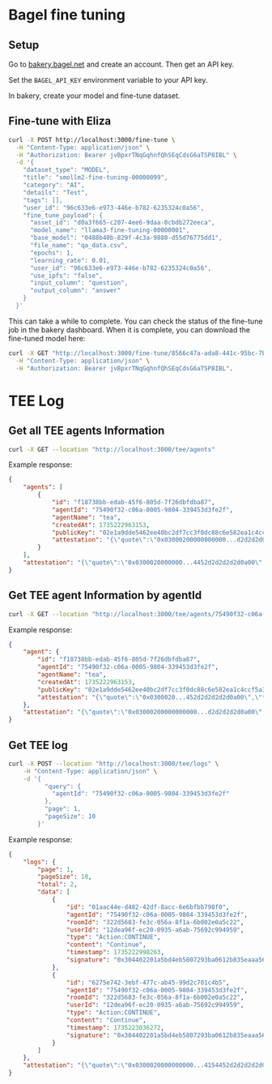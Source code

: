 # Bagel fine tuning

## Setup

Go to [bakery.bagel.net](https://bakery.bagel.net) and create an account. Then get an API key.

Set the `BAGEL_API_KEY` environment variable to your API key.

In bakery, create your model and fine-tune dataset.

## Fine-tune with Eliza

```bash
curl -X POST http://localhost:3000/fine-tune \
  -H "Content-Type: application/json" \
  -H "Authorization: Bearer jvBpxrTNqGqhnfQhSEqCdsG6aTSP8IBL" \
  -d '{
    "dataset_type": "MODEL",
    "title": "smollm2-fine-tuning-00000099",
    "category": "AI",
    "details": "Test",
    "tags": [],
    "user_id": "96c633e6-e973-446e-b782-6235324c0a56",
    "fine_tune_payload": {
      "asset_id": "d0a3f665-c207-4ee6-9daa-0cbdb272eeca",
      "model_name": "llama3-fine-tuning-00000001",
      "base_model": "0488b40b-829f-4c3a-9880-d55d76775dd1",
      "file_name": "qa_data.csv",
      "epochs": 1,
      "learning_rate": 0.01,
      "user_id": "96c633e6-e973-446e-b782-6235324c0a56",
      "use_ipfs": "false",
      "input_column": "question",
      "output_column": "answer"
    }
  }'
```

This can take a while to complete. You can check the status of the fine-tune job in the bakery dashboard. When it is complete, you can download the fine-tuned model here:

```bash
curl -X GET "http://localhost:3000/fine-tune/8566c47a-ada8-441c-95bc-7bb07656c4c1" \
  -H "Content-Type: application/json" \
  -H "Authorization: Bearer jvBpxrTNqGqhnfQhSEqCdsG6aTSP8IBL".
```

# TEE Log

## Get all TEE agents Information

```bash
curl -X GET --location "http://localhost:3000/tee/agents"
```

Example response:

```json
{
    "agents": [
        {
            "id": "f18738bb-edab-45f6-805d-7f26dbfdba87",
            "agentId": "75490f32-c06a-0005-9804-339453d3fe2f",
            "agentName": "tea",
            "createdAt": 1735222963153,
            "publicKey": "02e1a9dde5462ee40bc2df7cc3f0dc88c6e582ea1c4ccf5a30e9dd7fbed736b0fe",
            "attestation": "{\"quote\":\"0x03000200000000000...d2d2d2d0a00\",\"timestamp\":1735222963152}"
        }
    ],
    "attestation": "{\"quote\":\"0x0300020000000...4452d2d2d2d2d0a00\",\"timestamp\":1735223101255}"
}
```

## Get TEE agent Information by agentId

```bash
curl -X GET --location "http://localhost:3000/tee/agents/75490f32-c06a-0005-9804-339453d3fe2f"
```

Example response:

```json
{
    "agent": {
        "id": "f18738bb-edab-45f6-805d-7f26dbfdba87",
        "agentId": "75490f32-c06a-0005-9804-339453d3fe2f",
        "agentName": "tea",
        "createdAt": 1735222963153,
        "publicKey": "02e1a9dde5462ee40bc2df7cc3f0dc88c6e582ea1c4ccf5a30e9dd7fbed736b0fe",
        "attestation": "{\"quote\":\"0x0300020...452d2d2d2d2d0a00\",\"timestamp\":1735222963152}"
    },
    "attestation": "{\"quote\":\"0x03000200000000000...d2d2d2d2d0a00\",\"timestamp\":1735223294916}"
}
```

## Get TEE log

```bash
curl -X POST --location "http://localhost:3000/tee/logs" \
    -H "Content-Type: application/json" \
    -d '{
          "query": {
            "agentId": "75490f32-c06a-0005-9804-339453d3fe2f"
          },
          "page": 1,
          "pageSize": 10
        }'
```

Example response:

```json
{
    "logs": {
        "page": 1,
        "pageSize": 10,
        "total": 2,
        "data": [
            {
                "id": "01aac44e-d482-42df-8acc-6e6bfbb798f0",
                "agentId": "75490f32-c06a-0005-9804-339453d3fe2f",
                "roomId": "322d5683-fe3c-056a-8f1a-6b002e0a5c22",
                "userId": "12dea96f-ec20-0935-a6ab-75692c994959",
                "type": "Action:CONTINUE",
                "content": "Continue",
                "timestamp": 1735222998263,
                "signature": "0x304402201a5bd4eb5807293ba0612b835eaaa56742c04603dbe08e3c7d247cdae3dc4b6f022034a165e1d63f1d58cb0976f615f6acd052f5e11154cef76d7c14c8ba99249833"
            },
            {
                "id": "6275e742-3ebf-477c-ab45-99d2c701c4b5",
                "agentId": "75490f32-c06a-0005-9804-339453d3fe2f",
                "roomId": "322d5683-fe3c-056a-8f1a-6b002e0a5c22",
                "userId": "12dea96f-ec20-0935-a6ab-75692c994959",
                "type": "Action:CONTINUE",
                "content": "Continue",
                "timestamp": 1735223036272,
                "signature": "0x304402201a5bd4eb5807293ba0612b835eaaa56742c04603dbe08e3c7d247cdae3dc4b6f022034a165e1d63f1d58cb0976f615f6acd052f5e11154cef76d7c14c8ba99249833"
            }
        ]
    },
    "attestation": "{\"quote\":\"0x0300020000000000...4154452d2d2d2d2d0a00\",\"timestamp\":1735223364956}"
}
```